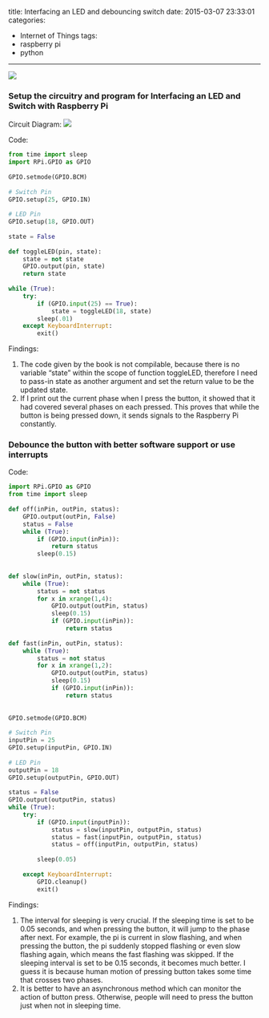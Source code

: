 title: Interfacing an LED and debouncing switch
date: 2015-03-07 23:33:01
categories:
  - Internet of Things
tags:
  - raspberry pi
  - python
---
![](/img/iot-debounce_switch.jpg)
### Setup the circuitry and program for Interfacing an LED and Switch with Raspberry Pi

Circuit Diagram:
![](/img/iot-circut_switch.png)

Code:
```python
from time import sleep
import RPi.GPIO as GPIO
 
GPIO.setmode(GPIO.BCM)
 
# Switch Pin
GPIO.setup(25, GPIO.IN)
 
# LED Pin
GPIO.setup(18, GPIO.OUT)
 
state = False
 
def toggleLED(pin, state):
    state = not state
    GPIO.output(pin, state)
    return state
 
while (True):
    try:
        if (GPIO.input(25) == True):
            state = toggleLED(18, state)
        sleep(.01)
    except KeyboardInterrupt:
        exit()
```

Findings:
1. The code given by the book is not compilable, because there is no variable “state” within the scope of function toggleLED, therefore I need to pass-in state as another argument and set the return value to be the updated state.
2. If I print out the current phase when I press the button, it showed that it had covered several phases on each pressed. This proves that while the button is being pressed down, it sends signals to the Raspberry Pi constantly.

### Debounce the button with better software support or use interrupts

Code:
```python
import RPi.GPIO as GPIO
from time import sleep
 
def off(inPin, outPin, status):
    GPIO.output(outPin, False)
    status = False
    while (True):
        if (GPIO.input(inPin)):
            return status
        sleep(0.15)
 
     
def slow(inPin, outPin, status):
    while (True):
        status = not status
        for x in xrange(1,4):
            GPIO.output(outPin, status)
            sleep(0.15)
            if (GPIO.input(inPin)):
                return status
 
def fast(inPin, outPin, status):
    while (True):
        status = not status
        for x in xrange(1,2):
            GPIO.output(outPin, status)
            sleep(0.15)
            if (GPIO.input(inPin)):
                return status
 
 
GPIO.setmode(GPIO.BCM)
 
# Switch Pin
inputPin = 25
GPIO.setup(inputPin, GPIO.IN)
 
# LED Pin
outputPin = 18
GPIO.setup(outputPin, GPIO.OUT)
 
status = False
GPIO.output(outputPin, status)
while (True):
    try:
        if (GPIO.input(inputPin)):
            status = slow(inputPin, outputPin, status)
            status = fast(inputPin, outputPin, status)
            status = off(inputPin, outputPin, status)
             
        sleep(0.05)
         
    except KeyboardInterrupt:
        GPIO.cleanup()
        exit()
```

Findings:
1. The interval for sleeping is very crucial. If the sleeping time is set to be 0.05 seconds, and when pressing the button, it will jump to the phase after next. For example, the pi is current in slow flashing, and when pressing the button, the pi suddenly stopped flashing or even slow flashing again, which means the fast flashing was skipped. If the sleeping interval is set to be 0.15 seconds, it becomes much better. I guess it is because human motion of pressing button takes some time that crosses two phases.
2. It is better to have an asynchronous method which can monitor the action of button press. Otherwise, people will need to press the button just when not in sleeping time.